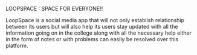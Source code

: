 LOOPSPACE : SPACE FOR EVERYONE!!

LoopSpace is a social media app that will not only establish relationship between its users but will also help its users stay updated with all the information going on in the college along with all the necessary help either in the form of notes or with problems can easily be resolved over this platform. 